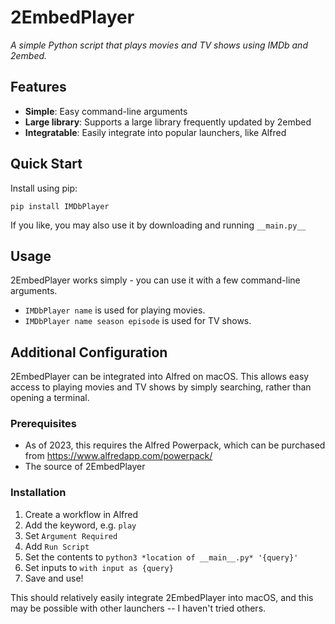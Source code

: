 # 2EmbedPlayer

*A simple Python script that plays movies and TV shows using IMDb and 2embed.*

## Features
- **Simple**: Easy command-line arguments
- **Large library**: Supports a large library frequently updated by 2embed
- **Integratable**: Easily integrate into popular launchers, like Alfred

## Quick Start
Install using pip:
```
pip install IMDbPlayer
```
If you like, you may also use it by downloading and running `__main.py__`

## Usage
2EmbedPlayer works simply - you can use it with a few command-line arguments.
- `IMDbPlayer name` is used for playing movies.
- `IMDbPlayer name season episode` is used for TV shows.

## Additional Configuration
2EmbedPlayer can be integrated into Alfred on macOS. This allows easy access to playing movies and TV shows by simply searching, rather than opening a terminal.
### Prerequisites 
- As of 2023, this requires the Alfred Powerpack, which can be purchased from https://www.alfredapp.com/powerpack/
- The source of 2EmbedPlayer

### Installation
1. Create a workflow in Alfred
2. Add the keyword, e.g. `play`
3. Set `Argument Required`
4. Add `Run Script`
5. Set the contents to `python3 *location of __main__.py* '{query}'`
6. Set inputs to `with input as {query}`
7. Save and use!

This should relatively easily integrate 2EmbedPlayer into macOS, and this may be possible with other launchers -- I haven't tried others. 